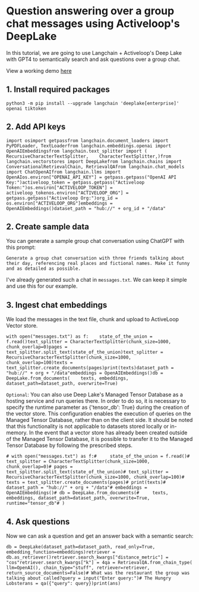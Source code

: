 Question answering over a group chat messages using Activeloop's DeepLake
=========================================================================

In this tutorial, we are going to use Langchain + Activeloop's Deep Lake with GPT4 to semantically search and ask questions over a group chat.

View a working demo [here](https://twitter.com/thisissukh_/status/1647223328363679745)

1\. Install required packages[](#1-install-required-packages "Direct link to 1. Install required packages")
------------------------------------------------------------------------------------------------------------

    python3 -m pip install --upgrade langchain 'deeplake[enterprise]' openai tiktoken

2\. Add API keys[](#2-add-api-keys "Direct link to 2. Add API keys")
---------------------------------------------------------------------

    import osimport getpassfrom langchain.document_loaders import PyPDFLoader, TextLoaderfrom langchain.embeddings.openai import OpenAIEmbeddingsfrom langchain.text_splitter import (    RecursiveCharacterTextSplitter,    CharacterTextSplitter,)from langchain.vectorstores import DeepLakefrom langchain.chains import ConversationalRetrievalChain, RetrievalQAfrom langchain.chat_models import ChatOpenAIfrom langchain.llms import OpenAIos.environ["OPENAI_API_KEY"] = getpass.getpass("OpenAI API Key:")activeloop_token = getpass.getpass("Activeloop Token:")os.environ["ACTIVELOOP_TOKEN"] = activeloop_tokenos.environ["ACTIVELOOP_ORG"] = getpass.getpass("Activeloop Org:")org_id = os.environ["ACTIVELOOP_ORG"]embeddings = OpenAIEmbeddings()dataset_path = "hub://" + org_id + "/data"

2\. Create sample data[](#2-create-sample-data "Direct link to 2. Create sample data")
---------------------------------------------------------------------------------------

You can generate a sample group chat conversation using ChatGPT with this prompt:

    Generate a group chat conversation with three friends talking about their day, referencing real places and fictional names. Make it funny and as detailed as possible.

I've already generated such a chat in `messages.txt`. We can keep it simple and use this for our example.

3\. Ingest chat embeddings[](#3-ingest-chat-embeddings "Direct link to 3. Ingest chat embeddings")
---------------------------------------------------------------------------------------------------

We load the messages in the text file, chunk and upload to ActiveLoop Vector store.

    with open("messages.txt") as f:    state_of_the_union = f.read()text_splitter = CharacterTextSplitter(chunk_size=1000, chunk_overlap=0)pages = text_splitter.split_text(state_of_the_union)text_splitter = RecursiveCharacterTextSplitter(chunk_size=1000, chunk_overlap=100)texts = text_splitter.create_documents(pages)print(texts)dataset_path = "hub://" + org + "/data"embeddings = OpenAIEmbeddings()db = DeepLake.from_documents(    texts, embeddings, dataset_path=dataset_path, overwrite=True)

`Optional`: You can also use Deep Lake's Managed Tensor Database as a hosting service and run queries there. In order to do so, it is necessary to specify the runtime parameter as {'tensor\_db': True} during the creation of the vector store. This configuration enables the execution of queries on the Managed Tensor Database, rather than on the client side. It should be noted that this functionality is not applicable to datasets stored locally or in-memory. In the event that a vector store has already been created outside of the Managed Tensor Database, it is possible to transfer it to the Managed Tensor Database by following the prescribed steps.

    # with open("messages.txt") as f:#     state_of_the_union = f.read()# text_splitter = CharacterTextSplitter(chunk_size=1000, chunk_overlap=0)# pages = text_splitter.split_text(state_of_the_union)# text_splitter = RecursiveCharacterTextSplitter(chunk_size=1000, chunk_overlap=100)# texts = text_splitter.create_documents(pages)# print(texts)# dataset_path = "hub://" + org + "/data"# embeddings = OpenAIEmbeddings()# db = DeepLake.from_documents(#     texts, embeddings, dataset_path=dataset_path, overwrite=True, runtime="tensor_db"# )

4\. Ask questions[](#4-ask-questions "Direct link to 4. Ask questions")
------------------------------------------------------------------------

Now we can ask a question and get an answer back with a semantic search:

    db = DeepLake(dataset_path=dataset_path, read_only=True, embedding_function=embeddings)retriever = db.as_retriever()retriever.search_kwargs["distance_metric"] = "cos"retriever.search_kwargs["k"] = 4qa = RetrievalQA.from_chain_type(    llm=OpenAI(), chain_type="stuff", retriever=retriever, return_source_documents=False)# What was the restaurant the group was talking about called?query = input("Enter query:")# The Hungry Lobsterans = qa({"query": query})print(ans)
